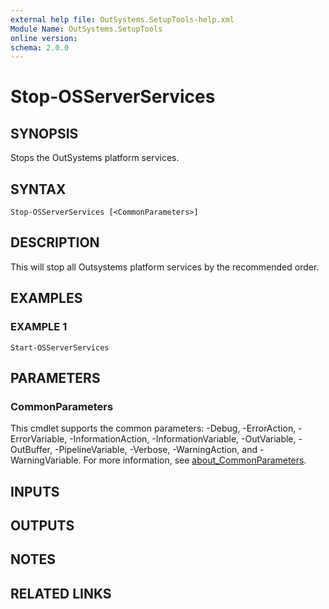 ```yaml
---
external help file: OutSystems.SetupTools-help.xml
Module Name: OutSystems.SetupTools
online version:
schema: 2.0.0
---
```


# Stop-OSServerServices

## SYNOPSIS
Stops the OutSystems platform services.

## SYNTAX

```
Stop-OSServerServices [<CommonParameters>]
```

## DESCRIPTION
This will stop all Outsystems platform services by the recommended order.

## EXAMPLES

### EXAMPLE 1
```
Start-OSServerServices
```

## PARAMETERS

### CommonParameters
This cmdlet supports the common parameters: -Debug, -ErrorAction, -ErrorVariable, -InformationAction, -InformationVariable, -OutVariable, -OutBuffer, -PipelineVariable, -Verbose, -WarningAction, and -WarningVariable. For more information, see [about_CommonParameters](http://go.microsoft.com/fwlink/?LinkID=113216).

## INPUTS

## OUTPUTS

## NOTES

## RELATED LINKS

